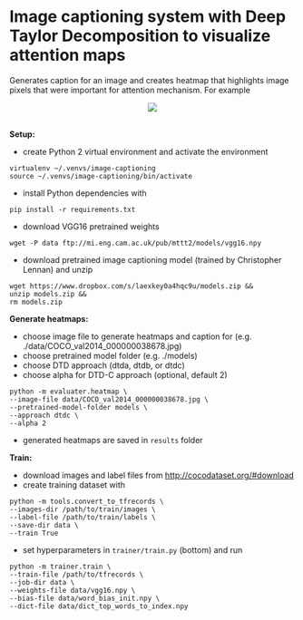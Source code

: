 # Image captioning system with Deep Taylor Decomposition to visualize attention maps
Generates caption for an image and creates heatmap that highlights image pixels that were important for attention mechanism. For example

<div align="center">
  <img src="https://github.com/clennan/image-captioning/src/readme_files/example.png"><br><br>
</div>

**Setup:**
- create Python 2 virtual environment and activate the environment

```
virtualenv ~/.venvs/image-captioning
source ~/.venvs/image-captioning/bin/activate
```

- install Python dependencies with

```
pip install -r requirements.txt
```


- download VGG16 pretrained weights

```
wget -P data ftp://mi.eng.cam.ac.uk/pub/mttt2/models/vgg16.npy
```

- download pretrained image captioning model (trained by Christopher Lennan) and unzip

```
wget https://www.dropbox.com/s/laexkey0a4hqc9u/models.zip &&
unzip models.zip &&
rm models.zip
```


**Generate heatmaps:**
- choose image file to generate heatmaps and caption for (e.g. ./data/COCO_val2014_000000038678.jpg)
- choose pretrained model folder (e.g. ./models)
- choose DTD approach (dtda, dtdb, or dtdc)
- choose alpha for DTD-C approach (optional, default 2)

```
python -m evaluater.heatmap \
--image-file data/COCO_val2014_000000038678.jpg \
--pretrained-model-folder models \
--approach dtdc \
--alpha 2
```

- generated heatmaps are saved in `results` folder

**Train:**
- download images and label files from http://cocodataset.org/#download
- create training dataset with

```
python -m tools.convert_to_tfrecords \
--images-dir /path/to/train/images \
--label-file /path/to/train/labels \
--save-dir data \
--train True
```

- set hyperparameters in `trainer/train.py` (bottom) and run

```
python -m trainer.train \
--train-file /path/to/tfrecords \
--job-dir data \
--weights-file data/vgg16.npy \
--bias-file data/word_bias_init.npy \
--dict-file data/dict_top_words_to_index.npy
```
